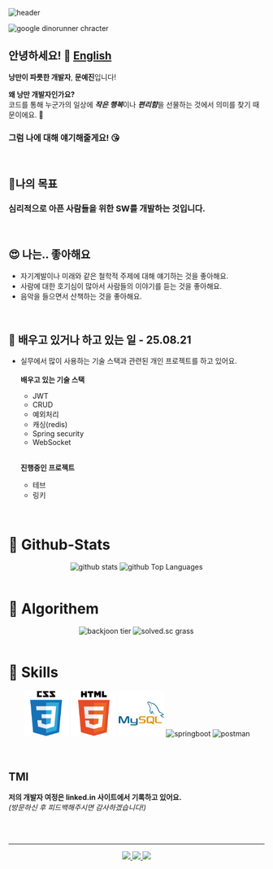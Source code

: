 ![header](https://capsule-render.vercel.app/api?type=waving&color=0:00c9ff,50:92fe9d,100:fcb69f&height=200&section=header&text=만나서%20반가워요!&fontSize=48&fontColor=ffffff&fontAlign=28&fontAlignY=45)

<img src="https://media4.giphy.com/media/v1.Y2lkPTc5MGI3NjExaTJmdXlpYmh0M2d0dzB0NGs4cW12OTgzenh3Z3N4ZGtvNjBna3BmaSZlcD12MV9pbnRlcm5hbF9naWZfYnlfaWQmY3Q9Zw/Q7SKqn3G97xpmfSOvG/giphy.gif" width="70px" height="70px" alt="google dinorunner chracter">

## 안녕하세요! 👋 <a href="https://github.com/myj456/myj456/blob/main/README.md">English</a>
**낭만이 파릇한 개발자**, **문예진**입니다!

**왜 낭만 개발자인가요?** <br>
코드를 통해 누군가의 일상에 ***작은 행복***이나 ***편리함***을 선물하는 것에서 의미를 찾기 때문이에요.  🌸

### 그럼 나에 대해 얘기해줄게요! 😘

<br>

## 🚩나의 목표
### 심리적으로 아픈 사람들을 위한 SW를 개발하는 것입니다.

<br>

## 😍 나는.. 좋아해요
- 자기계발이나 미래와 같은 철학적 주제에 대해 얘기하는 것을 좋아해요.
- 사람에 대한 호기심이 많아서 사람들의 이야기를 듣는 것을 좋아해요.
- 음악을 들으면서 산책하는 것을 좋아해요.

<br>

## 📒 배우고 있거나 하고 있는 일 - 25.08.21
- 실무에서 많이 사용하는 기술 스택과 관련된 개인 프로젝트를 하고 있어요.
  <br><br>
  **배우고 있는 기술 스택**
  - JWT
  - CRUD
  - 예외처리
  - 캐싱(redis)
  - Spring security
  - WebSocket

  <br>

  **진행중인 프로젝트**
  - 테브
  - 링키

<br>

# 📑 Github-Stats
<div align=center>
  <img src="https://github-readme-stats.vercel.app/api?username=myj456&theme=vue&show_icons=true" alt="github stats" />
  <img src="https://github-readme-stats.vercel.app/api/top-langs/?username=myj456&layout=compact" alt="github Top Languages" />
</div>

<br>

# 🔩 Algorithem
<div align=center>
  <img src="http://mazassumnida.wtf/api/v2/generate_badge?boj=sakuj" alt="backjoon tier" />
  <img src="http://mazandi.herokuapp.com/api?handle=sakuj&theme=warm" alt="solved.sc grass" />
</div>

<br>

# 🔧 Skills
<div class="skills" align="center">
  <img src="https://raw.githubusercontent.com/devicons/devicon/master/icons/css3/css3-original-wordmark.svg" alt="css3" width="90" height="90"/>  
  <img src="https://raw.githubusercontent.com/devicons/devicon/master/icons/html5/html5-original-wordmark.svg" alt="html5" width="90" height="90"/>
  <img src="https://raw.githubusercontent.com/devicons/devicon/master/icons/mysql/mysql-original-wordmark.svg" alt="mysql" width="90" height="90"/>
  <img src="https://linked2ev.github.io/assets//img/icon/iconSpringboot.png" alt="springboot" width="90" height="90"/>
  <img src="https://www.vectorlogo.zone/logos/getpostman/getpostman-icon.svg" alt="postman" width="90" height="90"/>
</div>

<br>
<br>

## TMI
**저의 개발자 여정은 linked.in 사이트에서 기록하고 있어요.** <br>
*(방문하신 후 피드백해주시면 감사하겠습니다!)*

<br>
<br>

---
<div align=center>
  <a href="mailto:bkspringmyj@gmail.com">
    <img src="https://img.shields.io/badge/gmail-D14836?style=for-the-badge&logo=gmail&logoColor=white&link=mailto:bkspringmyj@gmail.com"> 
  </a>
  <a href="https://velog.io/@waple456">
      <img src="https://img.shields.io/badge/velog-12b886?style=for-the-badge&logo=velog&logoColor=white&link=https://velog.io/@waple456"> 
  </a>
  <a href="https://www.linkedin.com/in/%EC%98%88%EC%A7%84-%EB%AC%B8-46b17937a/?trk=opento_sprofile_goalscard">
      <img src="https://img.shields.io/static/v1?message=LinkedIn&logo=linkedin&label=&color=0077B5&logoColor=white&labelColor=&style=for-the-badge">
  </a>
</div>

<br>
<br>

